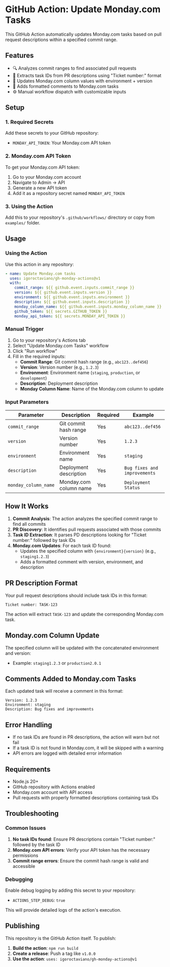 # GitHub Action: Update Monday.com Tasks

This GitHub Action automatically updates Monday.com tasks based on pull request descriptions within a specified commit range.

## Features

- 🔍 Analyzes commit ranges to find associated pull requests
- 📝 Extracts task IDs from PR descriptions using "Ticket number:" format
- 🔄 Updates Monday.com column values with environment + version
- 💬 Adds formatted comments to Monday.com tasks
- ⚙️ Manual workflow dispatch with customizable inputs

## Setup

### 1. Required Secrets

Add these secrets to your GitHub repository:

- `MONDAY_API_TOKEN`: Your Monday.com API token

### 2. Monday.com API Token

To get your Monday.com API token:

1. Go to your Monday.com account
2. Navigate to Admin → API
3. Generate a new API token
4. Add it as a repository secret named `MONDAY_API_TOKEN`

### 3. Using the Action

Add this to your repository's `.github/workflows/` directory or copy from `examples/` folder.

## Usage

### Using the Action

Use this action in any repository:

```yaml
- name: Update Monday.com tasks
  uses: igoroctaviano/gh-monday-actions@v1
  with:
    commit_range: ${{ github.event.inputs.commit_range }}
    version: ${{ github.event.inputs.version }}
    environment: ${{ github.event.inputs.environment }}
    description: ${{ github.event.inputs.description }}
    monday_column_name: ${{ github.event.inputs.monday_column_name }}
    github_token: ${{ secrets.GITHUB_TOKEN }}
    monday_api_token: ${{ secrets.MONDAY_API_TOKEN }}
```

### Manual Trigger

1. Go to your repository's Actions tab
2. Select "Update Monday.com Tasks" workflow
3. Click "Run workflow"
4. Fill in the required inputs:
   - **Commit Range**: Git commit hash range (e.g., `abc123..def456`)
   - **Version**: Version number (e.g., `1.2.3`)
   - **Environment**: Environment name (`staging`, `production`, or `development`)
   - **Description**: Deployment description
   - **Monday Column Name**: Name of the Monday.com column to update

### Input Parameters

| Parameter | Description | Required | Example |
|-----------|-------------|----------|---------|
| `commit_range` | Git commit hash range | Yes | `abc123..def456` |
| `version` | Version number | Yes | `1.2.3` |
| `environment` | Environment name | Yes | `staging` |
| `description` | Deployment description | Yes | `Bug fixes and improvements` |
| `monday_column_name` | Monday.com column name | Yes | `Deployment Status` |

## How It Works

1. **Commit Analysis**: The action analyzes the specified commit range to find all commits
2. **PR Discovery**: It identifies pull requests associated with those commits
3. **Task ID Extraction**: It parses PD descriptions looking for "Ticket number:" followed by task IDs
4. **Monday.com Updates**: For each task ID found:
   - Updates the specified column with `{environment}{version}` (e.g., `staging1.2.3`)
   - Adds a formatted comment with version, environment, and description

## PR Description Format

Your pull request descriptions should include task IDs in this format:

```
Ticket number: TASK-123
```

The action will extract `TASK-123` and update the corresponding Monday.com task.

## Monday.com Column Update

The specified column will be updated with the concatenated environment and version:
- Example: `staging1.2.3` or `production2.0.1`

## Comments Added to Monday.com Tasks

Each updated task will receive a comment in this format:

```
Version: 1.2.3
Environment: staging
Description: Bug fixes and improvements
```

## Error Handling

- If no task IDs are found in PR descriptions, the action will warn but not fail
- If a task ID is not found in Monday.com, it will be skipped with a warning
- API errors are logged with detailed error information

## Requirements

- Node.js 20+
- GitHub repository with Actions enabled
- Monday.com account with API access
- Pull requests with properly formatted descriptions containing task IDs

## Troubleshooting

### Common Issues

1. **No task IDs found**: Ensure PR descriptions contain "Ticket number:" followed by the task ID
2. **Monday.com API errors**: Verify your API token has the necessary permissions
3. **Commit range errors**: Ensure the commit hash range is valid and accessible

### Debugging

Enable debug logging by adding this secret to your repository:
- `ACTIONS_STEP_DEBUG`: `true`

This will provide detailed logs of the action's execution.

## Publishing

This repository is the GitHub Action itself. To publish:

1. **Build the action**: `npm run build`
2. **Create a release**: Push a tag like `v1.0.0`
3. **Use the action**: `uses: igoroctaviano/gh-monday-actions@v1`
